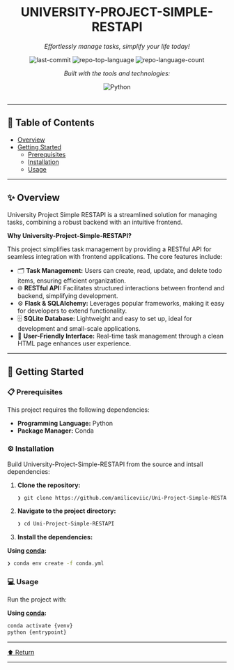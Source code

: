 <div id="top">

<div align="center">


# UNIVERSITY-PROJECT-SIMPLE-RESTAPI

<em>Effortlessly manage tasks, simplify your life today!</em>

<img src="https://img.shields.io/github/last-commit/amiliceviic/Uni-Project-Simple-RESTAPI?style=flat&logo=git&logoColor=white&color=0080ff" alt="last-commit">
<img src="https://img.shields.io/github/languages/top/amiliceviic/Uni-Project-Simple-RESTAPI?style=flat&color=0080ff" alt="repo-top-language">
<img src="https://img.shields.io/github/languages/count/amiliceviic/Uni-Project-Simple-RESTAPI?style=flat&color=0080ff" alt="repo-language-count">

<em>Built with the tools and technologies:</em>

<img src="https://img.shields.io/badge/Python-3776AB.svg?style=flat&logo=Python&logoColor=white" alt="Python">

</div>
<br>

---

## 📄 Table of Contents

- [Overview](#-overview)
- [Getting Started](#-getting-started)
    - [Prerequisites](#-prerequisites)
    - [Installation](#-installation)
    - [Usage](#-usage)

---

## ✨ Overview

University Project Simple RESTAPI is a streamlined solution for managing tasks, combining a robust backend with an intuitive frontend. 

**Why University-Project-Simple-RESTAPI?**

This project simplifies task management by providing a RESTful API for seamless integration with frontend applications. The core features include:

- 🗂️ **Task Management:** Users can create, read, update, and delete todo items, ensuring efficient organization.
- 🌐 **RESTful API:** Facilitates structured interactions between frontend and backend, simplifying development.
- ⚙️ **Flask & SQLAlchemy:** Leverages popular frameworks, making it easy for developers to extend functionality.
- 🗄️ **SQLite Database:** Lightweight and easy to set up, ideal for development and small-scale applications.
- 🎨 **User-Friendly Interface:** Real-time task management through a clean HTML page enhances user experience.

---

## 🚀 Getting Started

### 📋 Prerequisites

This project requires the following dependencies:

- **Programming Language:** Python
- **Package Manager:** Conda

### ⚙️ Installation

Build University-Project-Simple-RESTAPI from the source and intsall dependencies:

1. **Clone the repository:**

    ```sh
    ❯ git clone https://github.com/amiliceviic/Uni-Project-Simple-RESTAPI
    ```

2. **Navigate to the project directory:**

    ```sh
    ❯ cd Uni-Project-Simple-RESTAPI
    ```

3. **Install the dependencies:**

**Using [conda](https://docs.conda.io/):**

```sh
❯ conda env create -f conda.yml
```

### 💻 Usage

Run the project with:

**Using [conda](https://docs.conda.io/):**

```sh
conda activate {venv}
python {entrypoint}
```

---

<div align="left"><a href="#top">⬆ Return</a></div>

---
